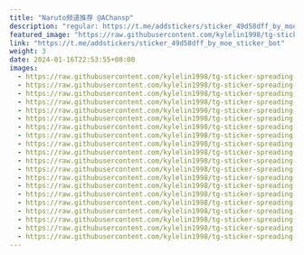 ```yaml
---
title: "Naruto频道推荐 @AChansp"
description: "regular: https://t.me/addstickers/sticker_49d58dff_by_moe_sticker_bot"
featured_image: "https://raw.githubusercontent.com/kylelin1998/tg-sticker-spreading-worldwide-images/main/img/c6bb7acb-6fc2-4435-8023-5ff14ad9b3ec.jpg"
link: "https://t.me/addstickers/sticker_49d58dff_by_moe_sticker_bot"
weight: 3
date: 2024-01-16T22:53:55+08:00
images:
  - https://raw.githubusercontent.com/kylelin1998/tg-sticker-spreading-worldwide-images/main/img/c6bb7acb-6fc2-4435-8023-5ff14ad9b3ec.jpg
  - https://raw.githubusercontent.com/kylelin1998/tg-sticker-spreading-worldwide-images/main/img/c3522542-86ba-4642-ba81-bc4725359e2e.jpg
  - https://raw.githubusercontent.com/kylelin1998/tg-sticker-spreading-worldwide-images/main/img/6b237a75-537e-445d-8489-b6be6c0e3f99.jpg
  - https://raw.githubusercontent.com/kylelin1998/tg-sticker-spreading-worldwide-images/main/img/8271ab85-3aa5-4fea-a6eb-7ab840ce49be.jpg
  - https://raw.githubusercontent.com/kylelin1998/tg-sticker-spreading-worldwide-images/main/img/10f9161d-28e8-4027-9460-b04bdc871dea.jpg
  - https://raw.githubusercontent.com/kylelin1998/tg-sticker-spreading-worldwide-images/main/img/f10ac8ca-8036-4f17-987a-1b4093247aa9.jpg
  - https://raw.githubusercontent.com/kylelin1998/tg-sticker-spreading-worldwide-images/main/img/45452aa4-d661-4c15-a9b7-eb8fb9fa361a.jpg
  - https://raw.githubusercontent.com/kylelin1998/tg-sticker-spreading-worldwide-images/main/img/95e29277-60cf-46b5-8ef5-d3269ec092a2.jpg
  - https://raw.githubusercontent.com/kylelin1998/tg-sticker-spreading-worldwide-images/main/img/d360b73a-dc0b-4881-b951-e9a76757b59b.jpg
  - https://raw.githubusercontent.com/kylelin1998/tg-sticker-spreading-worldwide-images/main/img/605d0cc3-8330-4a98-85f1-a72d91a43949.jpg
  - https://raw.githubusercontent.com/kylelin1998/tg-sticker-spreading-worldwide-images/main/img/25fd744d-79d1-4f1a-8703-2cb718aa71e0.jpg
  - https://raw.githubusercontent.com/kylelin1998/tg-sticker-spreading-worldwide-images/main/img/12e6af52-c49a-4a99-981b-fcec32c42264.jpg
  - https://raw.githubusercontent.com/kylelin1998/tg-sticker-spreading-worldwide-images/main/img/8309dbb4-60be-450a-bac5-f75523343edd.jpg
  - https://raw.githubusercontent.com/kylelin1998/tg-sticker-spreading-worldwide-images/main/img/3a612576-57a1-4695-b343-267c5db7cee0.jpg
  - https://raw.githubusercontent.com/kylelin1998/tg-sticker-spreading-worldwide-images/main/img/4be784a7-4ee4-4a48-9259-9799bcf4afcd.jpg
  - https://raw.githubusercontent.com/kylelin1998/tg-sticker-spreading-worldwide-images/main/img/9caeb52a-3b98-4709-842e-f3972817e9b9.jpg
  - https://raw.githubusercontent.com/kylelin1998/tg-sticker-spreading-worldwide-images/main/img/accbc4c7-fb42-490d-8979-24097012f5f0.jpg
  - https://raw.githubusercontent.com/kylelin1998/tg-sticker-spreading-worldwide-images/main/img/3b59a23d-6830-4641-8be9-f543cca3e1c0.jpg
  - https://raw.githubusercontent.com/kylelin1998/tg-sticker-spreading-worldwide-images/main/img/581b9c23-0482-43d6-b7c4-6db9ff4d53b7.jpg
  - https://raw.githubusercontent.com/kylelin1998/tg-sticker-spreading-worldwide-images/main/img/5ded971f-247b-44a1-8002-9cc5831fd172.jpg
---
```

